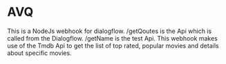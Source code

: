 # AVQ
This is a NodeJs webhook for dialogflow. /getQoutes is the Api which is called from the Dialogflow. /getName is the test Api. This webhook makes use of the Tmdb Api to get the list of top rated, popular movies and details about specific movies. 
